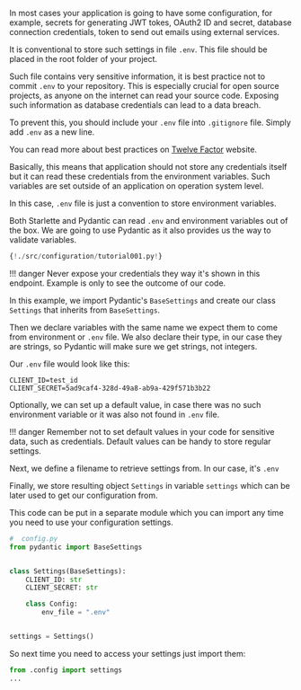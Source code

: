In most cases your application is going to have some configuration, for example, secrets for generating JWT tokes, OAuth2 ID and secret, database connection credentials, token to send out emails using external services.

It is conventional to store such settings in file `.env`. This file should be placed in the root folder of your project.

Such file contains very sensitive information, it is best practice not to commit `.env` to your repository. This is especially crucial for open source projects, as anyone on the internet can read your source code. Exposing such information as database credentials can lead to a data breach.

To prevent this, you should include your `.env` file into `.gitignore` file. Simply add `.env` as a new line.

You can read more about best practices on <a href="https://12factor.net/" class="external-link" target="_blank">Twelve Factor</a> website.

Basically, this means that application should not store any credentials itself but it can read these credentials from the environment variables. Such variables are set outside of an application on operation system level.

In this case, `.env` file is just a convention to store environment variables.

Both Starlette and Pydantic can read `.env` and environment variables out of the box. We are going to use Pydantic as it also provides us the way to validate variables.

```Python hl_lines="2 5 6 7 8 9 10 14 21"
{!./src/configuration/tutorial001.py!}
```

!!! danger
    Never expose your credentials they way it's shown in this endpoint.
    Example is only to see the outcome of our code.

In this example, we import Pydantic's `BaseSettings` and create our class `Settings` that inherits from `BaseSettings`.

Then we declare variables with the same name we expect them to come from environment or `.env` file. We also declare their type, in our case they are strings, so Pydantic will make sure we get strings, not integers.

Our `.env` file would look like this:

```
CLIENT_ID=test_id
CLIENT_SECRET=5ad9caf4-328d-49a8-ab9a-429f571b3b22
```

Optionally, we can set up a default value, in case there was no such environment variable or it was also not found in `.env` file.

!!! danger
    Remember not to set default values in your code for sensitive data, such as credentials.
    Default values can be handy to store regular settings.

Next, we define a filename to retrieve settings from. In our case, it's `.env`

Finally, we store resulting object `Settings` in variable `settings` which can be later used to get our configuration from.

This code can be put in a separate module which you can import any time you need to use your configuration settings.

```Python
#  config.py
from pydantic import BaseSettings


class Settings(BaseSettings):
    CLIENT_ID: str
    CLIENT_SECRET: str

    class Config:
        env_file = ".env"


settings = Settings()
```

So next time you need to access your settings just import them:

```Python
from .config import settings
...
```
